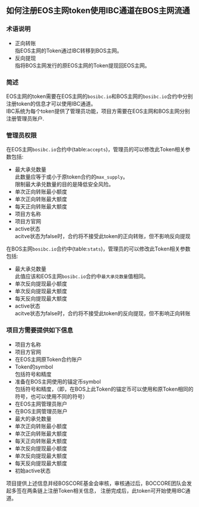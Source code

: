
如何注册EOS主网token使用IBC通道在BOS主网流通
-----

### 术语说明
- 正向转账  
  指EOS主网的Token通过IBC转移到BOS主网。
- 反向提现  
  指将BOS主网发行的原EOS主网的Token提现回EOS主网。

### 简述
EOS主网的token需要在EOS主网的`bosibc.io`和BOS主网的`bosibc.io`合约中分别注册token的信息才可以使用IBC通道。  
IBC系统为每个token提供了管理员功能，项目方需要在EOS主网和BOS主网分别注册管理员账户.  

### 管理员权限
在EOS主网`bosibc.io`合约中(table:`accepts`)，管理员的可以修改此Token相关参数包括:  
- 最大承兑数量  
  此数量应等于或小于原token合约的`max_supply`。  
  限制最大承兑数量的目的是降低安全风险。  
- 单次正向转账最小额度  
- 单次正向转账最大额度  
- 每天正向转账最大额度  
- 项目方名称  
- 项目方官网  
- active状态  
  acitve状态为false时，合约将不接受此token的正向转账，但不影响反向提现

在BOS主网`bosibc.io`合约中(table:`stats`)，管理员的可以修改此Token相关参数包括:  
- 最大承兑数量  
  此值应该和EOS主网`bosibc.io`合约中`最大承兑数量`值相同。
- 单次反向提现最小额度  
- 单次反向提现最大额度  
- 每天反向提现最大额度  
- active状态  
  acitve状态为false时，合约将不接受此token的反向提现，但不影响正向转账


### 项目方需要提供如下信息
  
- 项目方名称  
- 项目方官网  
- 在EOS主网原Token合约账户
- Token的symbol  
  包括符号和精度
- 准备在BOS主网使用的锚定币symbol  
  包括符号和精度，（即，在BOS上此Token的锚定币可以使用和原Token相同的符号，也可以使用不同的符号）
- 在EOS主网管理员账户  
- 在BOS主网管理员账户  
- 最大的承兑数量  
- 单次正向转账最小额度  
- 单次正向转账最大额度  
- 每天正向转账最大额度  
- 单次反向提现最小额度  
- 单次反向提现最大额度  
- 每天反向提现最大额度  
- 初始active状态  

项目提供上述信息并经BOSCORE基金会审核，审核通过后，BOCCORE团队会发起多签在两条链上注册Token相关信息，
注册完成后，此token可开始使用IBC通道。
